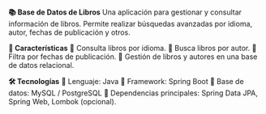 **📚 Base de Datos de Libros**
Una aplicación para gestionar y consultar información de libros. 
Permite realizar búsquedas avanzadas por idioma, autor, fechas de publicación y otros.

**🚀 Características**
📝 Consulta libros por idioma.
📝 Busca libros por autor.
📝Filtra por fechas de publicación.
📝 Gestión de libros y autores en una base de datos relacional.

**🛠️ Tecnologías**
📝 Lenguaje: Java
📝 Framework: Spring Boot
📝 Base de datos: MySQL / PostgreSQL
📝 Dependencias principales: Spring Data JPA, Spring Web, Lombok (opcional).
